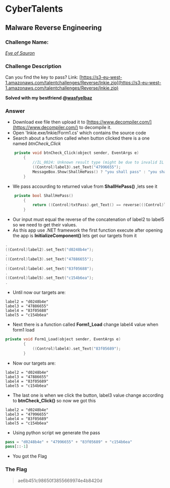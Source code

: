 # CyberTalents
## Malware Reverse Engineering

### Challenge Name:
 [*Eye of Sauron*](https://cybertalents.com/challenges/malware/eye-of-sauron)
 
### Challenge Description
Can you find the key to pass?
Link: [https://s3-eu-west-1.amazonaws.com/talentchallenges/Reverse/Inkie.zip](https://s3-eu-west-1.amazonaws.com/talentchallenges/Reverse/Inkie.zip)

**Solved with my bestfriend @[wasfyelbaz](https://github.com/wasfyelbaz/)**

### Answer
* Download exe file then upload it to [https://www.decompiler.com/](https://www.decompiler.com/) to decompile it.
* Open 'Inkie.exe/Inkie/Form1.cs' which contains the source code 
* Search about a function called when button clicked there is a one named *btnCheck_Click*
```cpp
    private void btnCheck_Click(object sender, EventArgs e)
		{
			//IL_0024: Unknown result type (might be due to invalid IL or missing references)
			((Control)label3).set_Text("47996655");
			MessageBox.Show(ShallHePass() ? "you shall pass" : "you shall not pass");
		}
```
* We pass accourding to returned value from **ShallHePass()** ,lets see it
```cpp
    private bool ShallHePass()
		{
			return ((Control)txtPass).get_Text() == reverse(((Control)label2).get_Text() + ((Control)label3).get_Text() + ((Control)label4).get_Text() + ((Control)label5).get_Text());
		}
```
* Our input must equal the reverse of the concatenation of label2 to label5 so we need to get their values.
* As this app use .NET framework the first function execute after opening the app is **InitializeComponent()** lets get our targets from it
```cpp
.
((Control)label2).set_Text("d0248b4e");
.
((Control)label3).set_Text("47886655");
.
((Control)label4).set_Text("83f05688");
.
((Control)label5).set_Text("c154b6ea");
.
```
* Until now our targets are:
```
label2 = "d0248b4e"
label3 = "47886655"
label4 = "83f05688"
label5 = "c154b6ea"
```
* Next there is a function called **Form1_Load** change label4 value when form1 load
```cpp
private void Form1_Load(object sender, EventArgs e)
		{
			((Control)label4).set_Text("83f05689");
		}
```
* Now our targets are:
```
label2 = "d0248b4e"
label3 = "47886655"
label4 = "83f05689"
label5 = "c154b6ea"
```
* The last one is when we click the button, label3 value change according to **btnCheck_Click()** so now we got this
```
label2 = "d0248b4e"
label3 = "47996655"
label4 = "83f05689"
label5 = "c154b6ea"
```
* Using python script we generate the pass
```py
pass = "d0248b4e" + "47996655" + "83f05689" + "c154b6ea"
pass[::-1]
```
* You got the Flag

### The Flag
 > ae6b451c98650f3855669974e4b8420d
